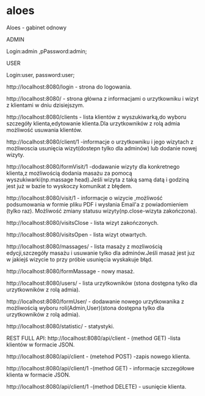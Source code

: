 # aloes
Aloes - gabinet odnowy


ADMIN

Login:admin ,pPassword:admin;

USER

Login:user, password:user;

http://localhost:8080/login - strona do logowania.

http://localhost:8080/ - strona główna z informacjami o urzytkowniku i wizyt z klientami w dniu dzisiejszym.

http://localhost:8080/clients - lista klientów z wyszukiwarką,do wyboru szczegóły klienta,edytowanie klienta.Dla urzytkowników z  rolą admia możliwość usuwania klientów.

http://localhost:8080/client/1 -informacje o urzytkowniku i jego wizytach z możliwoscia usunięcia wizyt(dostepn tylko dla adminów) lub dodanie nowej wizyty.

http://localhost:8080/formVisit/1 -dodawanie wizyty dla konkretnego klienta,z możliwością dodania masażu za pomocą wyszukiwarki(np.massage head).Jeśli wizyta z taką samą datą i godziną jest już w bazie to wyskoczy komunikat z błędem.

http://localhost:8080/visit/1 - informacje o wizycie ,możliwość podsumowania w formie pliku PDF i wysłania Email'a z powiadomieniem (tylko raz). Możliwość zmiany statusu wizyty(np.close-wizyta zakończona).

http://localhost:8080/visitsClose - lista wizyt zakończonych.

http://localhost:8080/visitsOpen - lista wizyt otwartych.

http://localhost:8080/massages/ - lista masaży z mozliwością edycji,szczegóły masażu i usuwanie tylko dla adminów.Jeśli masaż jest juz w jakiejś  wizycie to przy próbie usunięcia wyskakuje błąd.

http://localhost:8080/formMassage - nowy masaż.

http://localhost:8080/users/ - lista urzytkowników (stona dostępna tylko dla urzytkowników z  rolą admia).

http://localhost:8080/formUser/ - dodawanie nowego urzytkowanika z możliwością wyboru roli(Admin,User)(stona dostępna tylko dla urzytkowników z  rolą admia).

http://localhost:8080/statistic/ - statystyki.

REST FULL API:
http://localhost:8080/api/client - (method GET) -lista klientów w formacie JSON.

http://localhost:8080/api/client - (metehod POST) -zapis nowego  klienta.

http://localhost:8080/api/client/1 -(method GET) - informacje szczegółowe klienta w formacie JSON.

http://localhost:8080/api/client/1 -(method DELETE) - usunięcie  klienta.

